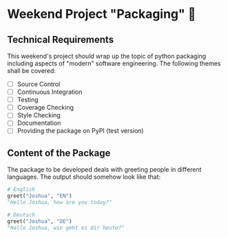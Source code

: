 # Weekend Project "Packaging" :gift:

## Technical Requirements
This weekend's project should wrap up the topic of python packaging including 
aspects of "modern" software engineering. The following themes shall be covered:

- [ ] Source Control
- [ ] Continuous Integration
- [ ] Testing
- [ ] Coverage Checking
- [ ] Style Checking
- [ ] Documentation
- [ ] Providing the package on PyPI (test version)

## Content of the Package
The package to be developed deals with greeting people in different languages. The output should somehow look like that:
```python
# English
greet("Joshua", "EN")
"Hello Joshua, how are you today?"

# Deutsch
greet("Joshua", "DE")
"Hallo Joshua, wie geht es dir heute?"
```
